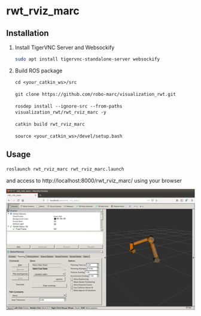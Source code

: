 rwt_rviz_marc
==============

Installation
------------
1. Install TigerVNC Server and Websockify
    ```sh
    sudo apt install tigervnc-standalone-server websockify
    ```

2. Build ROS package
    ```
    cd <your_catkin_ws>/src

    git clone https://github.com/robo-marc/visualization_rwt.git

    rosdep install --ignore-src --from-paths visualization_rwt/rwt_rviz_marc -y

    catkin build rwt_rviz_marc

    source <your_catkin_ws>/devel/setup.bash
    ```

Usage
-----
```sh
roslaunch rwt_rviz_marc rwt_rviz_marc.launch
```

and access to http://localhost:8000/rwt_rviz_marc/ using your browser

![rwt_rviz_marc.png](images/rwt_rviz_marc.png "rwt_rviz_marc.png")
